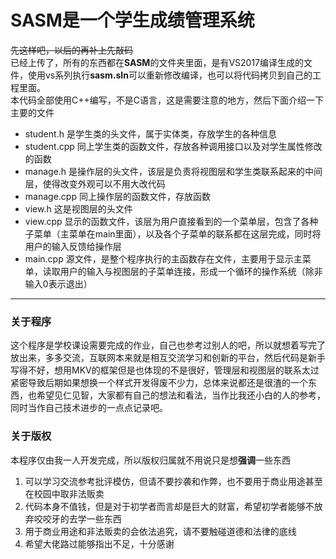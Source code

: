 # SASM是一个学生成绩管理系统  
~~先这样吧，以后的再补上先敲码~~  
已经上传了，所有的东西都在**SASM**的文件夹里面，是有VS2017编译生成的文件，使用vs系列执行**sasm.sln**可以重新修改编译，也可以将代码拷贝到自己的工程里面。  
 本代码全部使用C++编写，不是C语言，这是需要注意的地方，然后下面介绍一下主要的文件  
 - student.h 是学生类的头文件，属于实体类，存放学生的各种信息
 - student.cpp 同上学生类的函数文件，存放各种调用接口以及对学生属性修改的函数
 - manage.h 是操作层的头文件，该层是负责将视图层和学生类联系起来的中间层，使得改变外观可以不用大改代码
 - manage.cpp 同上操作层的函数文件，存放函数
 - view.h 这是视图层的头文件
 - view.cpp 显示的函数文件，该层为用户直接看到的一个菜单层，包含了各种子菜单（主菜单在main里面），以及各个子菜单的联系都在这层完成，同时将用户的输入反馈给操作层
 - main.cpp 源文件，是整个程序执行的主函数存在文件，主要用于显示主菜单，读取用户的输入与视图层的子菜单连接，形成一个循环的操作系统（除非输入0表示退出）   
***
### 关于程序  
这个程序是学校课设需要完成的作业，自己也参考过别人的吧，所以就想着写完了放出来，多多交流，互联网本来就是相互交流学习和创新的平台，然后代码是新手写得不好，想用MKV的框架但是也体现的不是很好，管理层和视图层的联系太过紧密导致后期如果想换一个样式开发得废不少力，总体来说都还是很渣的一个东西，也希望见仁见智，大家都有自己的想法和看法，当作比我还小白的人的参考，同时当作自己技术进步的一点点记录吧。   
### 关于版权  
本程序仅由我一人开发完成，所以版权归属就不用说只是想**强调**一些东西  
1. 可以学习交流参考批评模仿，但请不要抄袭和作弊，也不要用于商业用途甚至在校园中取非法贩卖  
2. 代码本身不值钱，但是对于初学者而言却是巨大的财富，希望初学者能够不放弃咬咬牙的去学一些东西  
3. 用于商业用途和非法贩卖的会依法追究，请不要触碰道德和法律的底线  
4. 希望大佬路过能够指出不足，十分感谢  
